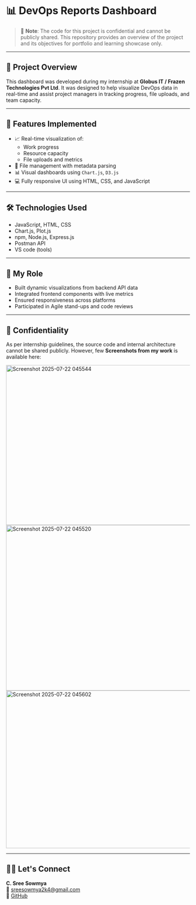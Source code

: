 # 📊 DevOps Reports Dashboard

> 🚧 **Note**: The code for this project is confidential and cannot be publicly shared. This repository provides an overview of the project and its objectives for portfolio and learning showcase only.

---

## 🧠 Project Overview

This dashboard was developed during my internship at **Globus IT / Frazen Technologies Pvt Ltd**. It was designed to help visualize DevOps data in real-time and assist project managers in tracking progress, file uploads, and team capacity.

---

## 🚀 Features Implemented

- 📈 Real-time visualization of:
  - Work progress
  - Resource capacity
  - File uploads and metrics
- 📁 File management with metadata parsing
- 📊 Visual dashboards using `Chart.js`, `D3.js`
- 💻 Fully responsive UI using HTML, CSS, and JavaScript

---

## 🛠️ Technologies Used

- JavaScript, HTML, CSS
- Chart.js, Plot.js
- npm, Node.js, Express.js
- Postman API
- VS code (tools)

---

## 👤 My Role

- Built dynamic visualizations from backend API data
- Integrated frontend components with live metrics
- Ensured responsiveness across platforms
- Participated in Agile stand-ups and code reviews

---

## 🔐 Confidentiality

As per internship guidelines, the source code and internal architecture cannot be shared publicly. However, few **Screenshots from my work** is available here:

<img width="868" height="437" alt="Screenshot 2025-07-22 045544" src="https://github.com/user-attachments/assets/b78adfe1-7cc9-44e6-b331-f0876130eadf" />
<img width="868" height="452" alt="Screenshot 2025-07-22 045520" src="https://github.com/user-attachments/assets/f0663265-a90a-465b-a02d-86a31a97220d" />
<img width="868" height="431" alt="Screenshot 2025-07-22 045602" src="https://github.com/user-attachments/assets/1a041c56-f51e-4cda-8dca-731e3d790a81" />

---

## 🙋‍♀️ Let's Connect

**C. Sree Sowmya**  
📧 sreesowmya2k4@gmail.com  
🔗 [GitHub](https://github.com/SreeSowmya2004)

